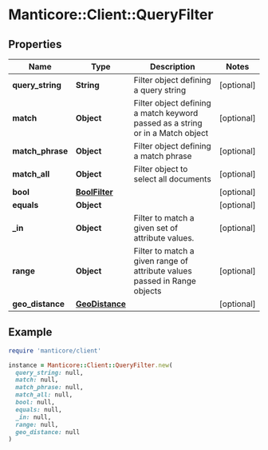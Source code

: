 # Manticore::Client::QueryFilter

## Properties

| Name | Type | Description | Notes |
| ---- | ---- | ----------- | ----- |
| **query_string** | **String** | Filter object defining a query string | [optional] |
| **match** | **Object** | Filter object defining a match keyword passed as a string or in a Match object | [optional] |
| **match_phrase** | **Object** | Filter object defining a match phrase | [optional] |
| **match_all** | **Object** | Filter object to select all documents | [optional] |
| **bool** | [**BoolFilter**](BoolFilter.md) |  | [optional] |
| **equals** | **Object** |  | [optional] |
| **_in** | **Object** | Filter to match a given set of attribute values. | [optional] |
| **range** | **Object** | Filter to match a given range of attribute values passed in Range objects | [optional] |
| **geo_distance** | [**GeoDistance**](GeoDistance.md) |  | [optional] |

## Example

```ruby
require 'manticore/client'

instance = Manticore::Client::QueryFilter.new(
  query_string: null,
  match: null,
  match_phrase: null,
  match_all: null,
  bool: null,
  equals: null,
  _in: null,
  range: null,
  geo_distance: null
)
```

